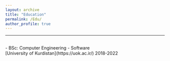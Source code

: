 ```yaml
---
layout: archive
title: "Education"
permalink: /Edu/
author_profile: true
---
```


<hr>
<br>
-   BSc: Computer Engineering - Software<br>
[University of Kurdistan](https://uok.ac.ir/) 2018-2022